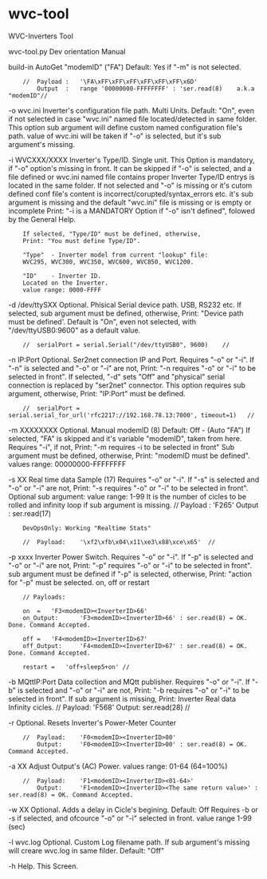 # wvc-tool
WVC-Inverters Tool

wvc-tool.py Dev orientation Manual

build-in	AutoGet "modemID" ("FA")
		Default: Yes if "-m" is not selected.

		//	Payload	:	'\FA\xFF\xFF\xFF\xFF\xFF\xFF\x6D'
			Output	:	range '00000000-FFFFFFFF' : 'ser.read(8)	a.k.a "modemID"//

-o wvc.ini	Inverter's configuration file path. Multi Units.
		Default: "On", even if not selected in case "wvc.ini" named file located/detected in same folder.
		This option sub argument will define custom named configuration file's path.
		value of wvc.ini will be taken if "-o" is selected, but it's sub argument's missing.



-i WVCXXX/XXXX 	Inverter's Type/ID. Single unit.
		This Option is mandatory, if "-o" option's missing in front.
		It can be skipped if "-o" is selected, and a file defined or wvc.ini named file contains proper Inverter Type/ID entrys is located in the same folder.
		If not selected and "-o" is missing or it's cutom defined conf file's content is incorrect/corupted/syntax_errors etc.   it's sub argument is missing and the default "wvc.ini" file is missing or is empty or incomplete
		Print: "-i is a MANDATORY Option if "-o" isn't defined", folowed by the General Help.

		If selected, "Type/ID" must be defined, otherwise,
		Print: "You must define Type/ID".

		"Type"  - Inverter model from current "lookup" file:
		WVC295, WVC300, WVC350, WVC600, WVC850, WVC1200.

		"ID" 	- Inverter ID.
		Located on the Inverter.
		value range: 0000-FFFF


-d /dev/ttySXX	Optional. Phisical Serial device path. USB, RS232 etc.
		If selected, sub argument must be defined, otherwise,
		Print: "Device path must be defined'.
		Default is "On", even not selected, with "/dev/ttyUSB0:9600" as a default value.

		//	serialPort = serial.Serial("/dev/ttyUSB0", 9600)	//


-n IP:Port	Optional. Ser2net connection IP and Port.
		Requires "-o" or "-i".
		If "-n" is selected and "-o" or "-i" are not,
		Print: "-n requires "-o" or "-i" to be selected in front".
		If selected, "-d" sets "Off" and "physical" serial connection is replaced by "ser2net" connector.
		This option requires sub argument, otherwise,
		Print: "IP:Port" must be defined.

		//	serialPort = serial.serial_for_url('rfc2217://192.168.78.13:7000', timeout=1)	//


-m XXXXXXXX	Optional. Manual modemID (8)
		Default: Off - (Auto "FA")
		If selected, "FA" is skipped and it's variable "modemID", taken from here.
		Requires "-i", if not,
		Print: "-m requires -i to be selected in front"
		Sub argument must be defined, otherwise,
		Print: "modemID must be defined".
		values range: 00000000-FFFFFFFF


-s XX		Real time data Sample (17)
		Requires "-o" or "-i".
		If "-s" is selected and "-o" or "-i" are not,
		Print: "-s requires "-o" or "-i" to be selected in front".
		Optional sub argument: value range: 1-99
		It is the number of cicles to be rolled and infinity loop if sub argument is missing.
		//	Payload : 'F2<modemID><ID>65'
			Output	: ser.read(17)

		DevOpsOnly: Working "Realtime Stats"

		//	Payload:	'\xf2\xfb\x04\x11\xe3\x88\xce\x65'	//


-p xxxx		Inverter Power Switch.
		Requires "-o" or "-i".
		If "-p" is selected and "-o" or "-i" are not,
		Print: "-p" requires "-o" or "-i" to be selected in front".
		sub argument must be defined if "-p" is selected, otherwise,
		Print: "action for "-p" must be selected. on, off or restart

		// Payloads:		

		on	=	'F3<modemID><InverterID>66'
		on_Output:		'F3<modemID><InverterID>66' : ser.read(8) = OK. Done. Command Accepted.

		off	=	'F4<modemID><InverterID>67'
		off_Output:		'F4<modemID><InverterID>67' : ser.read(8) = OK. Done. Command Accepted.

		restart	=	'off+sleep5+on'	//


-b MQttIP:Port	Data collection and MQtt publisher.
		Requires "-o" or "-i".
		If "-b" is selected and "-o" or "-i" are not,
		Print: "-b requires "-o" or "-i" to be selected in front".
		If sub argument is missing,
		Print: Inverter Real data Infinity cicles.
		//	Payload:	'F5<modemID><InverterID>68'
			Output:		ser.read(28)	//


-r		Optional. Resets Inverter's Power-Meter Counter

		//	Payload:	'F0<modemID><InverterID>00'
			Output:		'F0<modemID><InverterID>00' : ser.read(8) = OK. Command Accepted.


-a XX		Adjust Output's (AC) Power.
		values range: 01-64 (64=100%)
		
		//	Payload:	'F1<modemID><InverterID><01-64>'
			Output:		'F1<modemID><InverterID><The same return value>' : ser.read(8) = OK. Command Accepted.


-w XX		Optional. Adds a delay in Cicle's begining.
		Default: Off
		Requires -b or -s if selected, and ofcource "-o" or "-i" selected in front.
		value range 1-99 (sec)

-l wvc.log	Optional. Custom Log filename path.
		If sub argument's missing will creare wvc.log in same filder.
		Default: "Off"


-h		Help. This Screen.

